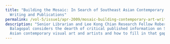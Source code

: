 ```yaml
---
title: "Building the Mosaic: In Search of Southeast Asian Contemporary Art
  Writing and Publications"
permalink: /vol-5/issue1/apr-2009/mosaic-building-contemporary-art-writing/
description: "Senior Librarian and Lee Kong Chian Research Fellow Roberta
  Balagopal considers the dearth of critical published information on Southeast
  Asian contemporary visual art and artists and how to fill in that gap. "
---
```

